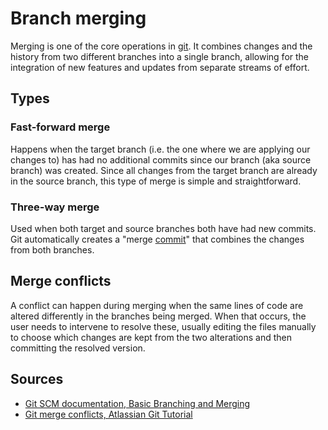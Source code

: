 # Branch merging

Merging is one of the core operations in [git](Software%20Engineering/Version%20Control%20Systems/git.md). It combines changes and the history from two different branches into a single branch, allowing for the integration of new features and updates from separate streams of effort.

## Types

### Fast-forward merge

Happens when the target branch (i.e. the one where we are applying our changes to) has had no additional commits since our branch (aka source branch) was created. Since all changes from the target branch are already in the source branch, this type of merge is simple and straightforward.

### Three-way merge

Used when both target and source branches both have had new commits. Git automatically creates a "merge [commit](Software%20Engineering/Version%20Control%20Systems/commit.md)" that combines the changes from both branches.

## Merge conflicts

A conflict can happen during merging when the same lines of code are altered differently in the branches being merged. When that occurs, the user needs to intervene to resolve these, usually editing the files manually to choose which changes are kept from the two alterations and then committing the resolved version.

## Sources

- [Git SCM documentation, Basic Branching and Merging](https://git-scm.com/book/en/v2/Git-Branching-Basic-Branching-and-Merging)
- [Git merge conflicts, Atlassian Git Tutorial](https://www.atlassian.com/git/tutorials/using-branches/merge-conflicts)